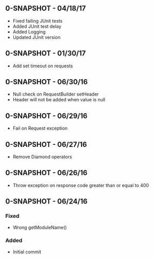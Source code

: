 ## 0-SNAPSHOT - 04/18/17
- Fixed failing JUnit tests
- Added JUnit test delay
- Added Logging
- Updated JUnit version

## 0-SNAPSHOT - 01/30/17
- Add set timeout on requests

## 0-SNAPSHOT - 06/30/16
- Null check on RequestBuilder setHeader
- Header will not be added when value is null

## 0-SNAPSHOT - 06/29/16
- Fail on Request exception

## 0-SNAPSHOT - 06/27/16

- Remove Diamond operators

## 0-SNAPSHOT - 06/26/16

- Throw exception on response code greater than or equal to 400

## 0-SNAPSHOT - 06/24/16

### Fixed

- Wrong getModuleName()

### Added

- Initial commit
